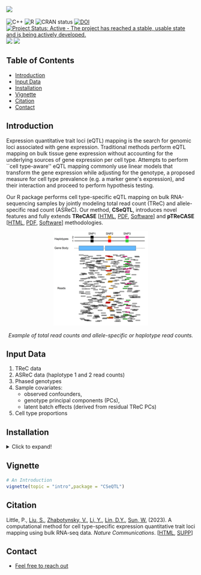 <div align="left">
<a href=""><img src="https://img.shields.io/badge/R-%23276DC3.svg?style=square&logo=r&logoColor=pink&label=CSeQTL" height="80" /></a>
</div>

<!-- badges: start -->
![C++](https://img.shields.io/badge/C++-%2300599C.svg?style=square&logo=c%2B%2B&logoColor=gold)
![R](https://img.shields.io/badge/R-%23276DC3.svg?style=square&logo=r&logoColor=pink)
![CRAN status](https://www.r-pkg.org/badges/version/CSeQTL)
[![DOI](https://zenodo.org/badge/DOI/10.1038/s41467-023-38795-w.svg)](https://doi.org/10.1038/s41467-023-38795-w)
[![Project Status: Active - The project has reached a stable, usable state and is being actively developed.](https://www.repostatus.org/badges/latest/active.svg)](https://www.repostatus.org/#active)
[![](https://img.shields.io/github/languages/code-size/pllittle/CSeQTL.svg)](https://github.com/pllittle/CSeQTL)
[![](https://img.shields.io/github/last-commit/pllittle/CSeQTL.svg)](https://github.com/pllittle/CSeQTL/commits/master)
<!-- badges: end -->

## Table of Contents

* [Introduction](#introduction)
* [Input Data](#input-data)
* [Installation](#installation)
* [Vignette](#vignette)
* [Citation](#citation)
* [Contact](#contact)

## Introduction

Expression quantitative trait loci (eQTL) mapping is the search 
for genomic loci associated with gene expression. Traditional 
methods perform eQTL mapping on bulk tissue gene expression 
without accounting for the underlying sources of gene expression 
per cell type. Attempts to perform ``cell type-aware'' eQTL 
mapping commonly use linear models that transform the gene 
expression while adjusting for the genotype, a proposed measure 
for cell type prevalence (e.g. a marker gene's expression), and 
their interaction and proceed to perform hypothesis testing.

Our R package performs cell type-specific eQTL mapping on bulk 
RNA-sequencing samples by jointly modeling total read count (TReC) 
and allele-specific read count (ASReC). Our method, **CSeQTL**, 
introduces novel features and fully extends **TReCASE** 
[[HTML](https://www.ncbi.nlm.nih.gov/pmc/articles/PMC3218220/), 
[PDF](https://www.ncbi.nlm.nih.gov/pmc/articles/PMC3218220/pdf/nihms-307768.pdf), 
[Software](https://github.com/Sun-lab/asSeq)] and **pTReCASE** 
[[HTML](https://www.ncbi.nlm.nih.gov/pmc/articles/PMC7410098/), 
[PDF](https://www.ncbi.nlm.nih.gov/pmc/articles/PMC7410098/pdf/nihms-1028292.pdf), 
[Software](https://github.com/Sun-lab/pTReCASE)] methodologies.

<p align="center">
<a href="https://raw.githubusercontent.com/pllittle/CSeQTL/master/images/ex_CSeQTL_reads.png"><img src="images/ex_CSeQTL_reads.png" width="50%" /></a>
<p align="center"><em>Example of total read counts and allele-specific or haplotype read counts.</em></p>
</p>

## Input Data

1. TReC data
2. ASReC data (haplotype 1 and 2 read counts)
3. Phased genotypes
4. Sample covariates: 
	 * observed confounders, 
	 * genotype principal components (PCs),
	 * latent batch effects (derived from residual TReC PCs)
5. Cell type proportions

## Installation

<details>
<summary>Click to expand!</summary>

```R
req_packs = c("devtools","Rcpp","RcppArmadillo",
	"smarter","CSeQTL")
build_vign = ifelse(Sys.getenv("RSTUDIO_PANDOC") == "",FALSE,TRUE)

for(pack in req_packs){
	
	chk_pack = tryCatch(find.package(pack),
		error = function(ee){NULL})
	
	if( !is.null(chk_pack) ){
		library(package = pack,
			character.only = TRUE)
		next
	}
	
	if( pack %in% c("smarter","CSeQTL") ){
		repo = sprintf("pllittle/%s",pack)
		install_github(repo = repo,
			build_vignettes = build_vign,
			dependencies = TRUE)
	} else {
		install.packages(pkgs = pack,
			dependencies = TRUE)
	}
	
}

```

</details>

## Vignette

```R
# An Introduction
vignette(topic = "intro",package = "CSeQTL")
```

## Citation
Little, P., [Liu, S.](https://github.com/liusi2019), 
[Zhabotynsky, V.](https://github.com/yaceya), 
[Li, Y.](https://github.com/yunliUNC), 
[Lin, D.Y.](https://sph.unc.edu/adv_profile/danyu-lin-phd/), 
[Sun, W.](https://github.com/sunway1999) (2023). A computational method 
for cell type-specific expression quantitative trait loci mapping using 
bulk RNA-seq data. *Nature Communications*. 
[[HTML](https://www.nature.com/articles/s41467-023-38795-w), 
[SUPP](https://static-content.springer.com/esm/art%3A10.1038%2Fs41467-023-38795-w/MediaObjects/41467_2023_38795_MOESM1_ESM.pdf)]

## Contact

* [Feel free to reach out](mailto:pllittle321@gmail.com?subject=CSeQTL:%20Q%26A&body=Dear%20Dr.%20Little,%0A%0A%0A)


